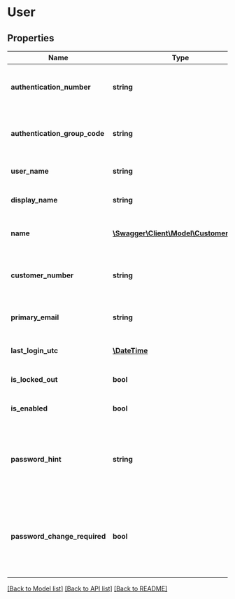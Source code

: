 # User

## Properties
Name | Type | Description | Notes
------------ | ------------- | ------------- | -------------
**authentication_number** | **string** | The unique number for the customer authentication method. | [optional] 
**authentication_group_code** | **string** | The authentication group the web user belongs to. | [optional] 
**user_name** | **string** | The web user&#39;s username. | [optional] 
**display_name** | **string** | Full display name of the web user. | [optional] 
**name** | [**\Swagger\Client\Model\CustomerName**](CustomerName.md) | The web user&#39;s customer name. | [optional] 
**customer_number** | **string** | The web user&#39;s Advantage customer number. | [optional] 
**primary_email** | **string** | The web user&#39;s primary email address. | [optional] 
**last_login_utc** | [**\DateTime**](\DateTime.md) | The web user&#39;s date of last log in. | [optional] 
**is_locked_out** | **bool** | Is the user locked out of the account? | [optional] 
**is_enabled** | **bool** | Is the user account enabled? | [optional] 
**password_hint** | **string** | A password hint to can provided by a customer to help them remember their password | [optional] 
**password_change_required** | **bool** | A password change can be required which will redirect the user to the screen to reset password. | [optional] 

[[Back to Model list]](../README.md#documentation-for-models) [[Back to API list]](../README.md#documentation-for-api-endpoints) [[Back to README]](../README.md)


